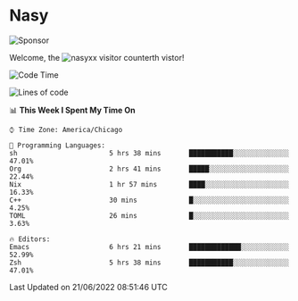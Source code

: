 # Nasy

<!--
<p align="center">
<img height="200" src="https://github-readme-stats.vercel.app/api?username=nasyxx&count_private=true&show_icons=true&theme=dracula&include_all_commits=true"/>
<img height="200" src="https://github-readme-stats.vercel.app/api/top-langs/?username=nasyxx&theme=dracula&hide=html,jupyter+notebook&count_private=true&show_icons=true"/>
</p>

  
----------------
-->

![Sponsor](https://img.shields.io/static/v1.svg?label=Sponsor&message=%E2%9D%A4&logo=GitHub&style=flat&color=pink)
 
Welcome, the ![nasyxx visitor counter](https://count.getloli.com/get/@nasyxx?theme=rule34)th vistor!
 
<!--START_SECTION:waka-->
![Code Time](http://img.shields.io/badge/Code%20Time-2%2C492%20hrs%202%20mins-blue)

![Lines of code](https://img.shields.io/badge/From%20Hello%20World%20I%27ve%20Written-5%20Million%20lines%20of%20code-blue)

📊 **This Week I Spent My Time On** 

```text
⌚︎ Time Zone: America/Chicago

💬 Programming Languages: 
sh                       5 hrs 38 mins       ███████████░░░░░░░░░░░░░░   47.01% 
Org                      2 hrs 41 mins       █████░░░░░░░░░░░░░░░░░░░░   22.44% 
Nix                      1 hr 57 mins        ████░░░░░░░░░░░░░░░░░░░░░   16.33% 
C++                      30 mins             █░░░░░░░░░░░░░░░░░░░░░░░░   4.25% 
TOML                     26 mins             █░░░░░░░░░░░░░░░░░░░░░░░░   3.63%

🔥 Editors: 
Emacs                    6 hrs 21 mins       █████████████░░░░░░░░░░░░   52.99% 
Zsh                      5 hrs 38 mins       ███████████░░░░░░░░░░░░░░   47.01%

```


 Last Updated on 21/06/2022 08:51:46 UTC
<!--END_SECTION:waka-->

<!-- ![visitors](https://visitor-badge.laobi.icu/badge?page_id=nasyxx.nasyxx) -->
